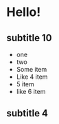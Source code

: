 # Hello!

## subtitle 10

* one
* two
*  Some item
*  Like 4 item
* 5 item
* like 6 item

## subtitle 4